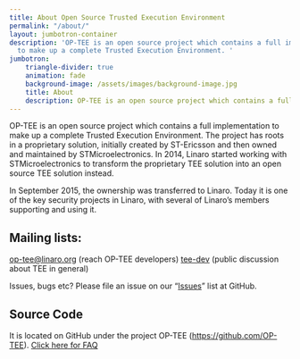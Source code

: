 ```yaml
---
title: About Open Source Trusted Execution Environment
permalink: "/about/"
layout: jumbotron-container
description: 'OP-TEE is an open source project which contains a full implementation
  to make up a complete Trusted Execution Environment. '
jumbotron:
    triangle-divider: true
    animation: fade
    background-image: /assets/images/background-image.jpg
    title: About
    description: OP-TEE is an open source project which contains a full implementation to make up a complete Trusted Execution Environment.
---
```

OP-TEE is an open source project which contains a full implementation to make up a complete Trusted Execution Environment. The project has roots in a proprietary solution, initially created by ST-Ericsson and then owned and maintained by STMicroelectronics. In 2014, Linaro started working with STMicroelectronics to transform the proprietary TEE solution into an open source TEE solution instead.

In September 2015, the ownership was transferred to Linaro. Today it is one of the key security projects in Linaro, with several of Linaro’s members supporting and using it.

## Mailing lists:

op-tee@linaro.org (reach OP-TEE developers)
[tee-dev](https://lists.linaro.org/mailman/admindb/tee-dev) (public discussion about TEE in general)

Issues, bugs etc?
Please file an issue on our “[Issues](https://github.com/OP-TEE/optee_os/issues)” list at GitHub.

## Source Code

It is located on GitHub under the project OP-TEE (https://github.com/OP-TEE).
[Click here for FAQ](/faq/)
